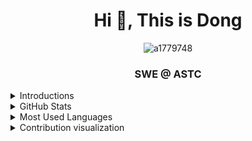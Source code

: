 
<h1 align="center">Hi 👋, This is Dong</h1>
<p align="center"> <img src="https://komarev.com/ghpvc/?username=a1779748&label=Profile%20views&color=0e75b6&style=flat" alt="a1779748" /> 
<h3 align="center">SWE @ ASTC</h3>

  
<details>
  <summary>Introductions</summary>
  
  

  - 🔭 I’m currently working on hardware modeling.

<!--   - 🌱 I’m currently practicing **Algorithm and DataStructure** on LeetCode -->

<!--   - 👨‍💻 All of my projects are available at [https://github.com/a1779748](https://github.com/a1779748) -->

<!--   - 📝 I'm planning to write articles on my [new personal website](https://dongwang.netlify.app/) -->

  <!-- - 💬 Ask me about **basic stuff of c++ with ncurses** -->

  - 📫 Reach me at **wwmogu@gmail.com**

  - 😄 Pronouns: he
</details>
  
<details>
  <summary>GitHub Stats</summary>
  
  <p align="center">
    <img height="50%" width="50%" align="center"  src="https://github-readme-stats.vercel.app/api?username=a1779748&theme=vue-dark&show_icons=true&locale=en" alt="a1779748" />
  </p>
</details>
  
<details>
  <summary>Most Used Languages</summary>
  
  <p align="center">
<!--     <img height="50%" width="50%" align="center" src="https://github-readme-stats.vercel.app/api/top-langs?username=a1779748&layout=compact&show_icons=true&locale=en&hide=''&langs_count=100" alt="a1779748" /> -->
    <img height="15%" width="35%" align="center" src="https://api.githubtrends.io/user/svg/a1779748/langs?time_range=one_year&include_private=true&loc_metric=added" alt="a1779748" />
    
<!--     [![GitHub Trends SVG](https://api.githubtrends.io/user/svg/a1779748/langs?time_range=one_year&include_private=true&loc_metric=added)](https://githubtrends.io)
  </p> -->
</details>


<details>
  <summary>Contribution visualization</summary>
  
<!--   <p align="center">
    <img src="https://activity-graph.herokuapp.com/graph?username=a1779748&theme=dracula&bg_color=20232a&hide_border=true" width="100%"/>
  </p> -->
  <picture>
    <source
      media="(prefers-color-scheme: dark)"
      srcset="
        https://raw.githubusercontent.com/a1779748/a1779748/65fd387c267f5a52ee056d2b69a3684c7a74b92c/github-a1779748-contribution.svg
      "
    />
    <source
      media="(prefers-color-scheme: light)"
      srcset="
        https://raw.githubusercontent.com/a1779748/a1779748/65fd387c267f5a52ee056d2b69a3684c7a74b92c/github-a1779748-contribution.svg
      "
    />
    <img
      alt="github contribution grid snake animation"
      src="https://raw.githubusercontent.com/a1779748/a1779748/65fd387c267f5a52ee056d2b69a3684c7a74b92c/github-a1779748-contribution.svg"
    />
  </picture>
</details>



